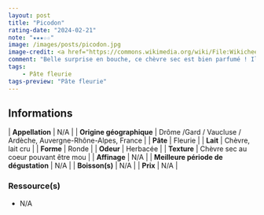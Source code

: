 ```yaml
---
layout: post
title: "Picodon"
rating-date: "2024-02-21"
note: "★★★☆☆"
image: /images/posts/picodon.jpg
image-credit: <a href="https://commons.wikimedia.org/wiki/File:Wikicheese_-_Picodon_-_20150417_-_003.jpg">Thesupermat</a>, <a href="https://creativecommons.org/licenses/by-sa/4.0">CC BY-SA 4.0</a>, via Wikimedia Commons
comment: "Belle surprise en bouche, ce chèvre sec est bien parfumé ! Il a un léger goût herbacé. C’est une belle découverte !"
tags:
    - Pâte fleurie
tags-preview: "Pâte fleurie"
---
```


## Informations

| **Appellation** | N/A |
| **Origine géographique** | Drôme /Gard / Vaucluse / Ardèche, Auvergne-Rhône-Alpes, France |
| **Pâte** | Fleurie |
| **Lait** | Chèvre, lait cru |
| **Forme** | Ronde |
| **Odeur** | Herbacée |
| **Texture** | Chèvre sec au coeur pouvant être mou |
| **Affinage** | N/A |
| **Meilleure période de dégustation** | N/A |
| **Boisson(s)** | N/A |
| **Prix** | N/A |

### Ressource(s)
* N/A